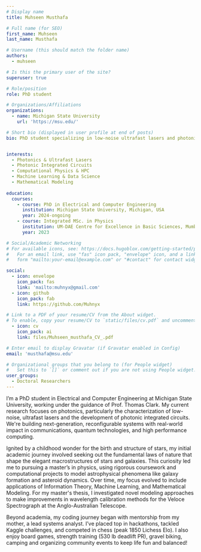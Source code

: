 ```yaml
---
# Display name
title: Muhseen Musthafa

# Full name (for SEO)
first_name: Muhseen
last_name: Musthafa

# Username (this should match the folder name)
authors:
  - muhseen

# Is this the primary user of the site?
superuser: true

# Role/position
role: PhD student

# Organizations/Affiliations
organizations:
  - name: Michigan State University
    url: 'https://msu.edu/'

# Short bio (displayed in user profile at end of posts)
bio: PhD student specializing in low-noise ultrafast lasers and photonic integrated circuits, building next-generation reconfigurable systems for communications, sensing, AI, and quantum technologies.


interests:
  - Photonics & Ultrafast Lasers
  - Photonic Integrated Circuits
  - Computational Physics & HPC
  - Machine Learning & Data Science
  - Mathematical Modeling
  
education:
  courses:
    - course: PhD in Electrical and Computer Engineering
      institution: Michigan State University, Michigan, USA
      year: 2024-ongoing
    - course: Integrated MSc. in Physics
      institution: UM-DAE Centre for Excellence in Basic Sciences, Mumbai, India
      year: 2023

# Social/Academic Networking
# For available icons, see: https://docs.hugoblox.com/getting-started/page-builder/#icons
#   For an email link, use "fas" icon pack, "envelope" icon, and a link in the
#   form "mailto:your-email@example.com" or "#contact" for contact widget.

social:
  - icon: envelope
    icon_pack: fas
    link: 'mailto:muhnyx@gmail.com'
  - icon: github
    icon_pack: fab
    link: https://github.com/Muhnyx

# Link to a PDF of your resume/CV from the About widget.
# To enable, copy your resume/CV to `static/files/cv.pdf` and uncomment the lines below.
  - icon: cv
    icon_pack: ai
    link: files/Muhseen_musthafa_CV_.pdf

# Enter email to display Gravatar (if Gravatar enabled in Config)
email: 'musthafa@msu.edu'

# Organizational groups that you belong to (for People widget)
#   Set this to `[]` or comment out if you are not using People widget.
user_groups:
  - Doctoral Researchers
---
```


I’m a PhD student in Electrical and Computer Engineering at Michigan State University, working under the guidance of Prof. Thomas Clark. My current research focuses on photonics, particularly the characterization of low-noise, ultrafast lasers and the development of photonic integrated circuits. We're building next-generation, reconfigurable systems with real-world impact in communications, quantum technologies, and high performance computing.

Ignited by a childhood wonder for the birth and structure of stars, my initial academic journey involved seeking out the fundamental laws of nature that shape the elegant macrostructures of stars and galaxies. This curiosity led me to pursuing a master’s in physics, using rigorous coursework and computational projects to model astrophysical phenomena like galaxy formation and asteroid dynamics. Over time, my focus evolved to include applications of Information Theory, Machine Learning, and Mathematical Modeling. For my master's thesis, I investigated novel modeling approaches to make improvements in wavelength calibration methods for the Veloce Spectrograph at the Anglo-Australian Telescope.

Beyond academia, my coding journey began with mentorship from my mother, a lead systems analyst. I’ve placed top in hackathons, tackled Kaggle challenges, and competed in chess (peak 1850 Lichess Elo). I also enjoy board games, strength training (530 lb deadlift PR), gravel biking, camping and organizing community events to keep life fun and balanced!
